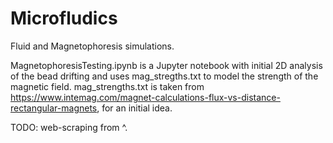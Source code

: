 # Microfludics
Fluid and Magnetophoresis simulations.

MagnetophoresisTesting.ipynb is a Jupyter notebook with initial 2D analysis of the bead drifting and uses mag_stregths.txt to model the strength of the magnetic field. mag_strengths.txt is taken from https://www.intemag.com/magnet-calculations-flux-vs-distance-rectangular-magnets, for an initial idea.

TODO: web-scraping from ^.
